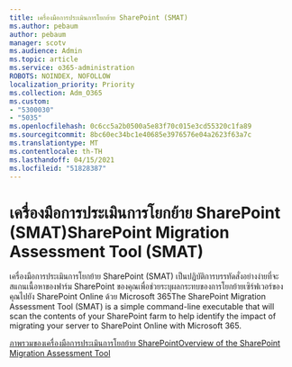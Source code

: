 ```yaml
---
title: เครื่องมือการประเมินการโยกย้าย SharePoint (SMAT)
ms.author: pebaum
author: pebaum
manager: scotv
ms.audience: Admin
ms.topic: article
ms.service: o365-administration
ROBOTS: NOINDEX, NOFOLLOW
localization_priority: Priority
ms.collection: Adm_O365
ms.custom:
- "5300030"
- "5035"
ms.openlocfilehash: 0c6cc5a2b0500a5e83f70c015e3cd55320c1fa89
ms.sourcegitcommit: 8bc60ec34bc1e40685e3976576e04a2623f63a7c
ms.translationtype: MT
ms.contentlocale: th-TH
ms.lasthandoff: 04/15/2021
ms.locfileid: "51828387"
---
```

# <a name="sharepoint-migration-assessment-tool-smat"></a><span data-ttu-id="3f4d1-102">เครื่องมือการประเมินการโยกย้าย SharePoint (SMAT)</span><span class="sxs-lookup"><span data-stu-id="3f4d1-102">SharePoint Migration Assessment Tool (SMAT)</span></span>

<span data-ttu-id="3f4d1-103">เครื่องมือการประเมินการโยกย้าย SharePoint (SMAT) เป็นปฏิบัติการบรรทัดสั่งอย่างง่ายที่จะสแกนเนื้อหาของฟาร์ม SharePoint ของคุณเพื่อช่วยระบุผลกระทบของการโยกย้ายเซิร์ฟเวอร์ของคุณไปยัง SharePoint Online ด้วย Microsoft 365</span><span class="sxs-lookup"><span data-stu-id="3f4d1-103">The SharePoint Migration Assessment Tool (SMAT) is a simple command-line executable that will scan the contents of your SharePoint farm to help identify the impact of migrating your server to SharePoint Online with Microsoft 365.</span></span>

[<span data-ttu-id="3f4d1-104">ภาพรวมของเครื่องมือการประเมินการโยกย้าย SharePoint</span><span class="sxs-lookup"><span data-stu-id="3f4d1-104">Overview of the SharePoint Migration Assessment Tool</span></span>](https://docs.microsoft.com/sharepointmigration/overview-of-the-sharepoint-migration-assessment-tool)
